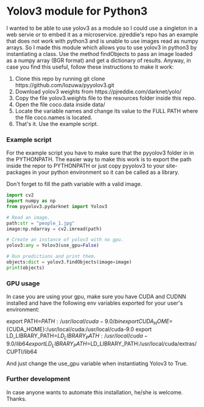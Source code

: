 <h1>Yolov3 module for Python3</h1>
<p>I wanted to be able to use yolov3 as a module so I could use a singleton in a web servie or to embed
it as a microservice. pjreddie's repo has an example that does not work with python3 and is unable to use
images read as numpy arrays. So I made this module which allows you to use yolov3 in python3 by instantiating 
a class. Use the method findObjects to pass an image loaded as a numpy array (BGR format) and get a dictionary of results. Anyway, in case you find this useful, follow these instructions to make it work:</p>

<ol>
  <li>Clone this repo by running git clone https://github.com/lozuwa/pyyolov3.git</li>
  <li>Download yolov3 weights from https://pjreddie.com/darknet/yolo/</li>
  <li>Copy the file yolov3.weights file to the resources folder inside this repo.</li>
  <li>Open the file coco.data inside data/</li>
  <li>Locate the variable names and change its value to the FULL PATH where the file coco.names is located.</li>
  <li>That's it. Use the example script.</li>
</ol>

<h3>Example script</h3>
<p>For the example script you have to make sure that the pyyolov3 folder in in the PYTHONPATH. The easier way to make this work is to export the path inside the repor to PYTHONPATH or just copy pyyolov3 to your site-packages in your python environment so it can be called as a library.</p>

<p>Don't forget to fill the path variable with a valid image.</p>

```python
import cv2
import numpy as np
from pyyolov3.pydarknet import Yolov3

# Read an image.
path:str = "people_1.jpg"
image:np.ndarray = cv2.imread(path)

# Create an instance of yolov3 with no gpu.
yolov3:any = Yolov3(use_gpu=False)

# Run predictions and print them.
objects:dict = yolov3.findObjects(image=image)
print(objects)
```

<h3>GPU usage</h3>
<p>In case you are using your gpu, make sure you have CUDA and CUDNN installed and have the following env variables exported for your user's environment:</p>

export PATH=${PATH}:/usr/local/cuda-9.0/bin
export CUDA_HOME=${CUDA_HOME}:/usr/local/cuda:/usr/local/cuda-9.0
export LD_LIBRARY_PATH=${LD_LIBRARY_PATH}:/usr/local/cuda-9.0/lib64
export LD_LIBRARY_PATH=$LD_LIBRARY_PATH:/usr/local/cuda/extras/CUPTI/lib64

<p>And just change the use_gpu variable when instantiating Yolov3 to True.</p>

<h3>Further development</h3>
<p>In case anyone wants to automate this installation, he/she is welcome. Thanks.</p>

